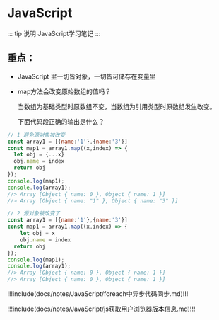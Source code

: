 # JavaScript

::: tip 说明
JavaScript学习笔记
:::

## 重点：

- JavaScript 里一切皆对象，一切皆可储存在变量里

- map方法会改变原始数组的值吗？

  当数组为基础类型时原数组不变，当数组为引用类型时原数组发生改变。

  下面代码段正确的输出是什么？

```js
// 1 避免源对象被改变
const array1 = [{name:'1'},{name:'3'}]
const map1 = array1.map((x,index) => {
  let obj = {...x}
  obj.name = index
  return obj
});
console.log(map1);
console.log(array1);
//> Array [Object { name: 0 }, Object { name: 1 }]
//> Array [Object { name: "1" }, Object { name: "3" }]

// 2 源对象被改变了
const array1 = [{name:'1'},{name:'3'}]
const map1 = array1.map((x,index) => {
 	let obj = x
	obj.name = index
  return obj
});
console.log(map1); 
console.log(array1);
//> Array [Object { name: 0 }, Object { name: 1 }]
//> Array [Object { name: 0 }, Object { name: 1 }]

```









<!-- prettier-ignore-start -->

!!!include(docs/notes/JavaScript/foreach中异步代码同步.md)!!!

!!!include(docs/notes/JavaScript/js获取用户浏览器版本信息.md)!!!

<!-- prettier-ignore-end -->